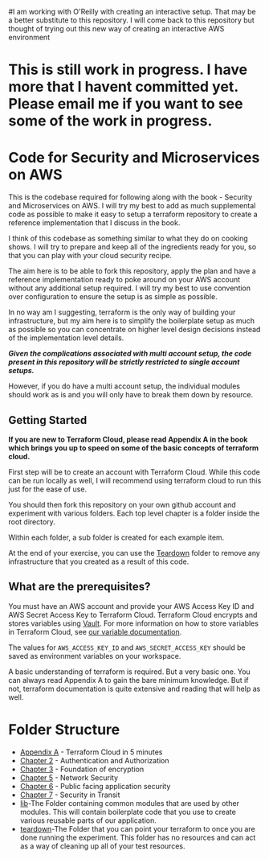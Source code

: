 
#I am working with O'Reilly with creating an interactive setup. That may be a better substitute to this repository. I will come back to this repository but thought of trying out this new way of creating an interactive AWS environment
# This is still work in progress. I have more that I havent committed yet. Please email me if you want to see some of the work in progress.
# Code for Security and Microservices on AWS

This is the codebase required for following along with the book - Security and Microservices on AWS. I will try my best to add as much supplemental code as possible to make it easy to setup a terraform repository to create a reference implementation that I discuss in the book.

I think of this codebase as something similar to what they do on cooking shows. I will try to prepare and keep all of the ingredients ready for you, so that you can play with your cloud security recipe.  

The aim here is to be able to fork this repository, apply the plan and have a reference implementation ready to poke around on your AWS account without any additional setup required. I will try my best to use convention over configuration to ensure the setup is as simple as possible.   

In no way am I suggesting, terraform is the only way of building your infrastructure, but my aim here is to simplify the boilerplate setup as much as possible so you can concentrate on higher level design decisions instead of the implementation level details.
 

***Given the complications associated with multi account setup, the code present in this repository will be strictly restricted to single account setups.*** 
 
 However, if you do have a multi account setup, the individual modules should work as is and you will only have to break them down by resource.  
## Getting Started
**If you are new to Terraform Cloud, please read Appendix A in the book which brings you up to speed on some of the basic concepts of terraform cloud.**  

First step will be to create an account with Terraform Cloud. While this code can be run locally as well, I will recommend using terraform cloud to run this just for the ease of use. 

You should then fork this repository on your own github account and experiment with various folders.
Each top level chapter is a folder inside the root directory. 

Within each folder, a sub folder is created for each example item.

At the end of your exercise, you can use the [Teardown](teardown) folder to remove any infrastructure that you created as a result of this code.  

## What are the prerequisites?

You must have an AWS account and provide your AWS Access Key ID and AWS Secret Access Key to Terraform Cloud. Terraform Cloud encrypts and stores variables using [Vault](https://www.vaultproject.io/). For more information on how to store variables in Terraform Cloud, see [our variable documentation](https://www.terraform.io/docs/cloud/workspaces/variables.html).

The values for `AWS_ACCESS_KEY_ID` and `AWS_SECRET_ACCESS_KEY` should be saved as environment variables on your workspace.

A basic understanding of terraform is required. But a very basic one. You can always read Appendix A to gain the bare minimum knowledge. But if not, terraform documentation is quite extensive and reading that will help as well. 

# Folder Structure

* [Appendix A](appendixa) - Terraform Cloud in 5 minutes
* [Chapter 2](chapter2) - Authentication and Authorization
* [Chapter 3](chapter3) - Foundation of encryption
* [Chapter 5](chapter5) - Network Security
* [Chapter 6](chapter6) - Public facing application security
* [Chapter 7](chapter7) - Security in Transit
* [lib](lib)-The Folder containing common modules that are used by other modules. This will contain boilerplate code that you use to create various reusable parts of our application. 
* [teardown](teardown)-The Folder that you can point your terraform to once you are done running the experiment. This folder has no resources and can act as a way of cleaning up all of your test resources. 


